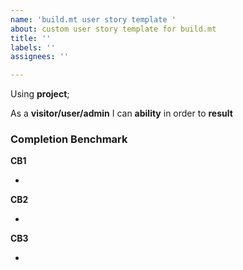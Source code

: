 ```yaml
---
name: 'build.mt user story template '
about: custom user story template for build.mt
title: ''
labels: ''
assignees: ''

---
```


Using **project**;

As a **visitor/user/admin** I can **ability** in order to **result**

### Completion Benchmark

**CB1**

- 

**CB2**

-

**CB3**

-
